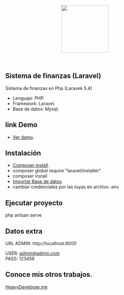 <p align="center"><a href="https://www.heavydeveloper.me/heavydevelopersignos.png" target="_blank">
<img width="150" src="https://www.heavydeveloper.me/heavydevelopersignos.png">
</a>
</p>
<p align="center">
<a style="color: #fff!important" href="https://www.heavydeveloper.me/heavydevelopersignos.png" target="_blank">
HeavyDeveloper
</a>
</p>


## Sistema de finanzas (Laravel)

Sistema de finanzas en Php (Laravek 5.4)

- Lenguaje: PHP.
- Framework: Laravel.
- Base de datos: Mysql.

## link Demo

- [Ver demo](https://finanzas.heavydeveloper.me/).

## Instalación 

- [Composer install](https://getcomposer.org/).
- composer global require "laravel/installer"
- composer install
- [Importar Base de datos](https://heavydeveloper.me/finanzas/finanzasdb.sql).
- cambiar credenciales por las tuyas en archivo .env 

## Ejecutar proyecto 

 php artisan serve

## Datos extra


URL ADMIN:  http://localhost:8000

USER: admin@admin.com  
PASS: 123456

## Conoce mis otros trabajos.

[HeavyDeveloper.me](https://heavydeveloper.me/)

